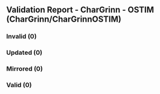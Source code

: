 ## Validation Report - CharGrinn - OSTIM (CharGrinn/CharGrinnOSTIM)


### Invalid (0)
### Updated (0)
### Mirrored (0)
### Valid (0)
